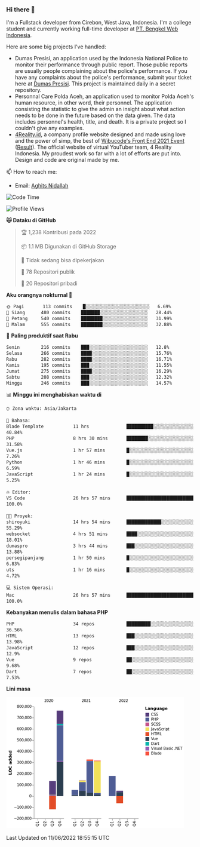 ### Hi there 👋
I'm a Fullstack developer from Cirebon, West Java, Indonesia. I'm a college student and currently working full-time developer at [PT. Bengkel Web Indonesia](https://github.com/PT-Bengkel-Web-Indonesia).

Here are some big projects I've handled:
- Dumas Presisi, an application used by the Indonesia National Police to monitor their performance through public report. Those public reports are usually people complaining about the police's performance. If you have any complaints about the police's performance, submit your ticket here at [Dumas Presisi](https://dumaspresisi.polri.go.id/dumaspro). This project is maintained daily in a secret repository.
- Personnal Care Polda Aceh, an application used to monitor Polda Aceh's human resource, in other word, their personnel. The application consisting the statistic to give the admin an insight about what action needs to be done in the future based on the data given. The data includes personnel's health, title, and death. It is a private project so I couldn't give any examples.
- [4Reality.id](https://4reality.id), a company profile website designed and made using love and the power of simp, the best of [Wibucode's Front End 2021 Event](https://github.com/wibucode02/submision-event-frontend-2021) ([Result](https://github.com/wibucode02/top-5-pemenang-event-front-end-wibucode-2021)). The official website of virtual YouTuber team, 4 Reality Indonesia. My proudest work so far with a lot of efforts are put into. Design and code are original made by me.

📫 How to reach me:
- Email: [Aghits Nidallah](mailto:yourlovelydev@gmail.com)

<!--START_SECTION:waka-->
![Code Time](http://img.shields.io/badge/Code%20Time-0%20secs-blue)

![Profile Views](http://img.shields.io/badge/Profil%20dilihat-0-blue)

**🐱 Dataku di GitHub** 

> 🏆 1,238 Kontribusi pada 2022
 > 
> 📦 1.1 MB Digunakan di GitHub Storage 
 > 
> 🚫 Tidak sedang bisa dipekerjakan
 > 
> 📜 78 Repositori publik 
 > 
> 🔑 20 Repositori pribadi  
 > 
**Aku orangnya nokturnal 🦉** 

```text
🌞 Pagi       113 commits    █░░░░░░░░░░░░░░░░░░░░░░░░   6.69% 
🌆 Siang      480 commits    ███████░░░░░░░░░░░░░░░░░░   28.44% 
🌃 Petang     540 commits    ████████░░░░░░░░░░░░░░░░░   31.99% 
🌙 Malam      555 commits    ████████░░░░░░░░░░░░░░░░░   32.88%

```
📅 **Paling produktif saat Rabu** 

```text
Senin        216 commits    ███░░░░░░░░░░░░░░░░░░░░░░   12.8% 
Selasa       266 commits    ████░░░░░░░░░░░░░░░░░░░░░   15.76% 
Rabu         282 commits    ████░░░░░░░░░░░░░░░░░░░░░   16.71% 
Kamis        195 commits    ███░░░░░░░░░░░░░░░░░░░░░░   11.55% 
Jumat        275 commits    ████░░░░░░░░░░░░░░░░░░░░░   16.29% 
Sabtu        208 commits    ███░░░░░░░░░░░░░░░░░░░░░░   12.32% 
Minggu       246 commits    ███░░░░░░░░░░░░░░░░░░░░░░   14.57%

```


📊 **Minggu ini menghabiskan waktu di** 

```text
⌚︎ Zona waktu: Asia/Jakarta

💬 Bahasa: 
Blade Template           11 hrs              ██████████░░░░░░░░░░░░░░░   40.84% 
PHP                      8 hrs 30 mins       ████████░░░░░░░░░░░░░░░░░   31.58% 
Vue.js                   1 hr 57 mins        █░░░░░░░░░░░░░░░░░░░░░░░░   7.26% 
Python                   1 hr 46 mins        █░░░░░░░░░░░░░░░░░░░░░░░░   6.59% 
JavaScript               1 hr 24 mins        █░░░░░░░░░░░░░░░░░░░░░░░░   5.25%

🔥 Editor: 
VS Code                  26 hrs 57 mins      █████████████████████████   100.0%

🐱‍💻 Proyek: 
shiroyuki                14 hrs 54 mins      █████████████░░░░░░░░░░░░   55.29% 
websocket                4 hrs 51 mins       ████░░░░░░░░░░░░░░░░░░░░░   18.01% 
dumaspro                 3 hrs 44 mins       ███░░░░░░░░░░░░░░░░░░░░░░   13.88% 
persegipanjang           1 hr 50 mins        █░░░░░░░░░░░░░░░░░░░░░░░░   6.83% 
uts                      1 hr 16 mins        █░░░░░░░░░░░░░░░░░░░░░░░░   4.72%

💻 Sistem Operasi: 
Mac                      26 hrs 57 mins      █████████████████████████   100.0%

```

**Kebanyakan menulis dalam bahasa PHP** 

```text
PHP                      34 repos            █████████░░░░░░░░░░░░░░░░   36.56% 
HTML                     13 repos            ███░░░░░░░░░░░░░░░░░░░░░░   13.98% 
JavaScript               12 repos            ███░░░░░░░░░░░░░░░░░░░░░░   12.9% 
Vue                      9 repos             ██░░░░░░░░░░░░░░░░░░░░░░░   9.68% 
Dart                     7 repos             ██░░░░░░░░░░░░░░░░░░░░░░░   7.53%

```


**Lini masa**

![Chart not found](https://raw.githubusercontent.com/NikarashiHatsu/NikarashiHatsu/master/charts/bar_graph.png) 


 Last Updated on 11/06/2022 18:55:15 UTC
<!--END_SECTION:waka-->
